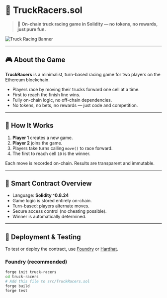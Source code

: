 # 🚚 TruckRacers.sol

> 🏁 **On-chain truck racing game in Solidity — no tokens, no rewards, just pure fun.**

![Truck Racing Banner](https://user-images.githubusercontent.com/your-banner-image.jpg) <!-- можешь заменить или удалить -->

---

## 🎮 About the Game

**TruckRacers** is a minimalist, turn-based racing game for two players on the Ethereum blockchain.

- Players race by moving their trucks forward one cell at a time. 
- First to reach the finish line wins.
- Fully on-chain logic, no off-chain dependencies.
- No tokens, no bets, no rewards — just code and competition.

---

## 🔧 How It Works

1. **Player 1** creates a new game.
2. **Player 2** joins the game.
3. Players take turns calling `move()` to race forward.
4. The first to reach cell `10` is the winner.

Each move is recorded on-chain. Results are transparent and immutable.

---

## 🧠 Smart Contract Overview

- Language: **Solidity ^0.8.24**
- Game logic is stored entirely on-chain.
- Turn-based: players alternate moves.
- Secure access control (no cheating possible).
- Winner is automatically determined.

---

## 🚀 Deployment & Testing

To test or deploy the contract, use [Foundry](https://book.getfoundry.sh/) or [Hardhat](https://hardhat.org/).

### Foundry (recommended)

```bash
forge init truck-racers
cd truck-racers
# Add this file to src/TruckRacers.sol
forge build
forge test
